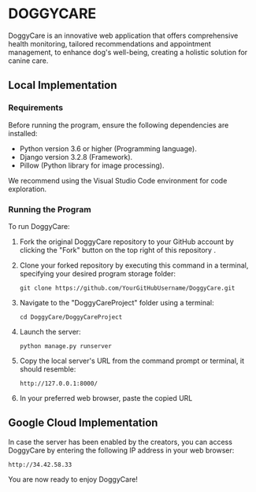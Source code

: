 # DOGGYCARE
DoggyCare is an innovative web application that offers comprehensive health monitoring, tailored recommendations and appointment management, to enhance dog's well-being, creating a holistic solution for canine care.

## Local Implementation

### Requirements
Before running the program, ensure the following dependencies are installed:

- Python version 3.6 or higher (Programming language).
- Django version 3.2.8 (Framework).
- Pillow (Python library for image processing).

We recommend using the Visual Studio Code environment for code exploration.

### Running the Program
To run DoggyCare:

1. Fork the original DoggyCare repository to your GitHub account by clicking the "Fork" button on the top right of this repository .
 
2. Clone your forked repository by executing this command in a terminal, specifying your desired program storage folder:

   ```shell
   git clone https://github.com/YourGitHubUsername/DoggyCare.git

3. Navigate to the "DoggyCareProject" folder using a terminal:

   ```shell
   cd DoggyCare/DoggyCareProject
   
4. Launch the server:

   ```shell
   python manage.py runserver

5. Copy the local server's URL from the command prompt or terminal, it should resemble:

   ```shell
   http://127.0.0.1:8000/
   
6. In your preferred web browser, paste the copied URL


## Google Cloud Implementation

In case the server has been enabled by the creators, you can access DoggyCare by entering the following IP address in your web browser:

    
    http://34.42.58.33


You are now ready to enjoy DoggyCare!
